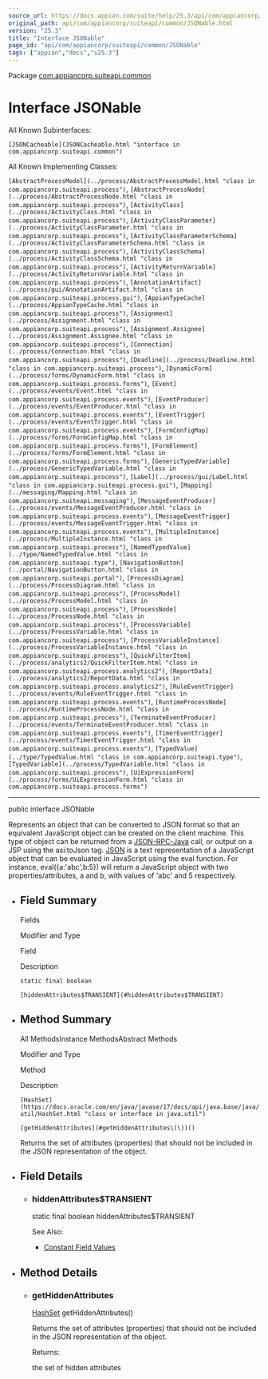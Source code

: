 ```yaml
---
source_url: https://docs.appian.com/suite/help/25.3/api/com/appiancorp/suiteapi/common/JSONable.html
original_path: api/com/appiancorp/suiteapi/common/JSONable.html
version: "25.3"
title: "Interface JSONable"
page_id: "api/com/appiancorp/suiteapi/common/JSONable"
tags: ["appian","docs","v25.3"]
---
```



Package [com.appiancorp.suiteapi.common](package-summary.html)

# Interface JSONable

All Known Subinterfaces:

`[JSONCacheable](JSONCacheable.html "interface in com.appiancorp.suiteapi.common")`

All Known Implementing Classes:

`[AbstractProcessModel](../process/AbstractProcessModel.html "class in com.appiancorp.suiteapi.process")`, `[AbstractProcessNode](../process/AbstractProcessNode.html "class in com.appiancorp.suiteapi.process")`, `[ActivityClass](../process/ActivityClass.html "class in com.appiancorp.suiteapi.process")`, `[ActivityClassParameter](../process/ActivityClassParameter.html "class in com.appiancorp.suiteapi.process")`, `[ActivityClassParameterSchema](../process/ActivityClassParameterSchema.html "class in com.appiancorp.suiteapi.process")`, `[ActivityClassSchema](../process/ActivityClassSchema.html "class in com.appiancorp.suiteapi.process")`, `[ActivityReturnVariable](../process/ActivityReturnVariable.html "class in com.appiancorp.suiteapi.process")`, `[AnnotationArtifact](../process/gui/AnnotationArtifact.html "class in com.appiancorp.suiteapi.process.gui")`, `[AppianTypeCache](../process/AppianTypeCache.html "class in com.appiancorp.suiteapi.process")`, `[Assignment](../process/Assignment.html "class in com.appiancorp.suiteapi.process")`, `[Assignment.Assignee](../process/Assignment.Assignee.html "class in com.appiancorp.suiteapi.process")`, `[Connection](../process/Connection.html "class in com.appiancorp.suiteapi.process")`, `[Deadline](../process/Deadline.html "class in com.appiancorp.suiteapi.process")`, `[DynamicForm](../process/forms/DynamicForm.html "class in com.appiancorp.suiteapi.process.forms")`, `[Event](../process/events/Event.html "class in com.appiancorp.suiteapi.process.events")`, `[EventProducer](../process/events/EventProducer.html "class in com.appiancorp.suiteapi.process.events")`, `[EventTrigger](../process/events/EventTrigger.html "class in com.appiancorp.suiteapi.process.events")`, `[FormConfigMap](../process/forms/FormConfigMap.html "class in com.appiancorp.suiteapi.process.forms")`, `[FormElement](../process/forms/FormElement.html "class in com.appiancorp.suiteapi.process.forms")`, `[GenericTypedVariable](../process/GenericTypedVariable.html "class in com.appiancorp.suiteapi.process")`, `[Label](../process/gui/Label.html "class in com.appiancorp.suiteapi.process.gui")`, `[Mapping](../messaging/Mapping.html "class in com.appiancorp.suiteapi.messaging")`, `[MessageEventProducer](../process/events/MessageEventProducer.html "class in com.appiancorp.suiteapi.process.events")`, `[MessageEventTrigger](../process/events/MessageEventTrigger.html "class in com.appiancorp.suiteapi.process.events")`, `[MultipleInstance](../process/MultipleInstance.html "class in com.appiancorp.suiteapi.process")`, `[NamedTypedValue](../type/NamedTypedValue.html "class in com.appiancorp.suiteapi.type")`, `[NavigationButton](../portal/NavigationButton.html "class in com.appiancorp.suiteapi.portal")`, `[ProcessDiagram](../process/ProcessDiagram.html "class in com.appiancorp.suiteapi.process")`, `[ProcessModel](../process/ProcessModel.html "class in com.appiancorp.suiteapi.process")`, `[ProcessNode](../process/ProcessNode.html "class in com.appiancorp.suiteapi.process")`, `[ProcessVariable](../process/ProcessVariable.html "class in com.appiancorp.suiteapi.process")`, `[ProcessVariableInstance](../process/ProcessVariableInstance.html "class in com.appiancorp.suiteapi.process")`, `[QuickFilterItem](../process/analytics2/QuickFilterItem.html "class in com.appiancorp.suiteapi.process.analytics2")`, `[ReportData](../process/analytics2/ReportData.html "class in com.appiancorp.suiteapi.process.analytics2")`, `[RuleEventTrigger](../process/events/RuleEventTrigger.html "class in com.appiancorp.suiteapi.process.events")`, `[RuntimeProcessNode](../process/RuntimeProcessNode.html "class in com.appiancorp.suiteapi.process")`, `[TerminateEventProducer](../process/events/TerminateEventProducer.html "class in com.appiancorp.suiteapi.process.events")`, `[TimerEventTrigger](../process/events/TimerEventTrigger.html "class in com.appiancorp.suiteapi.process.events")`, `[TypedValue](../type/TypedValue.html "class in com.appiancorp.suiteapi.type")`, `[TypedVariable](../process/TypedVariable.html "class in com.appiancorp.suiteapi.process")`, `[UiExpressionForm](../process/forms/UiExpressionForm.html "class in com.appiancorp.suiteapi.process.forms")`

* * *

public interface JSONable

Represents an object that can be converted to JSON format so that an equivalent JavaScript object can be created on the client machine. This type of object can be returned from a [JSON-RPC-Java](http://oss.metaparadigm.com/jsonrpc/) call, or output on a JSP using the asi:toJson tag. [JSON](http://www.json.org/) is a text representation of a JavaScript object that can be evaluated in JavaScript using the eval function. For instance, eval({a:'abc',b:5}) will return a JavaScript object with two properties/attributes, a and b, with values of 'abc' and 5 respectively.

-   ## Field Summary

    Fields

    Modifier and Type

    Field

    Description

    `static final boolean`

    `[hiddenAttributes$TRANSIENT](#hiddenAttributes$TRANSIENT)`

-   ## Method Summary

    All MethodsInstance MethodsAbstract Methods

    Modifier and Type

    Method

    Description

    `[HashSet](https://docs.oracle.com/en/java/javase/17/docs/api/java.base/java/util/HashSet.html "class or interface in java.util")`

    `[getHiddenAttributes](#getHiddenAttributes\(\))()`

    Returns the set of attributes (properties) that should not be included in the JSON representation of the object.

-   ## Field Details

    -   ### hiddenAttributes$TRANSIENT

        static final boolean hiddenAttributes$TRANSIENT

        See Also:

        -   [Constant Field Values](../../../../constant-values.html#com.appiancorp.suiteapi.common.JSONable.hiddenAttributes$TRANSIENT)

-   ## Method Details

    -   ### getHiddenAttributes

        [HashSet](https://docs.oracle.com/en/java/javase/17/docs/api/java.base/java/util/HashSet.html "class or interface in java.util") getHiddenAttributes()

        Returns the set of attributes (properties) that should not be included in the JSON representation of the object.

        Returns:

        the set of hidden attributes